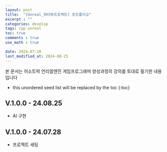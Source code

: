 ```yaml
---
layout: post
title:  "[Unreal_쿼터뷰프로젝트] 포트폴리오"
excerpt : ""
categories: develop
tags: cpp unreal
toc: true
comments : true
use_math : true

date: 2024-07-28
last_modified_at: 2024-08-25
---
```

> <span style="font-size: 80%">
본 문서는 어소트락 언리얼엔진 게임프로그래머 양성과정의 강의를 토대로 필기한 내용입니다 </span>

<!--more-->

* this unordered seed list will be replaced by the toc
{:toc}



## V.1.0.0 - 24.08.25
-  AI 구현

## V.1.0.0 - 24.07.28
- 프로젝트 세팅